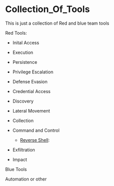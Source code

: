 # Collection_Of_Tools
This is just a collection of Red and blue team tools

Red Tools:
* Inital Access

* Execution

* Persistence

* Privilege Escalation

* Defense Evasion

* Credential Access

* Discovery

* Lateral Movement

* Collection

* Command and Control
  * [Reverse Shell](https://github.com/APT-0/Collection_Of_Tools/blob/master/simplereversecommandshell.py):
 
* Exfiltration

* Impact

Blue Tools



Automation or other
